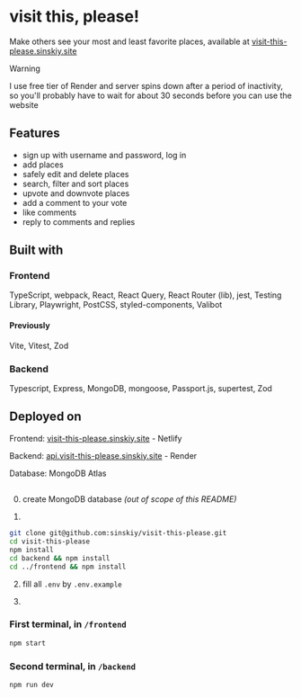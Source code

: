 # visit this, please!

Make others see your most and least favorite places, available at [visit-this-please.sinskiy.site](https://visit-this-please.sinskiy.site)

> [!WARNING]
> I use free tier of Render and server spins down after a period of inactivity, so you'll probably have to wait for about 30 seconds before you can use the website

## Features

- sign up with username and password, log in
- add places
- safely edit and delete places
- search, filter and sort places
- upvote and downvote places
- add a comment to your vote
- like comments
- reply to comments and replies

## Built with

### Frontend

TypeScript, webpack, React, React Query, React Router (lib), jest, Testing Library, Playwright, PostCSS, styled-components, Valibot

#### Previously

Vite, Vitest, Zod

### Backend

Typescript, Express, MongoDB, mongoose, Passport.js, supertest, Zod

## Deployed on

Frontend: [visit-this-please.sinskiy.site](https://visit-this-please.sinskiy.site) - Netlify

Backend: [api.visit-this-please.sinskiy.site](https://api.visit-this-please.sinskiy.site) - Render

Database: MongoDB Atlas

##

0. create MongoDB database _(out of scope of this README)_

1.

```bash
git clone git@github.com:sinskiy/visit-this-please.git
cd visit-this-please
npm install
cd backend && npm install
cd ../frontend && npm install
```

2. fill all `.env` by `.env.example`

3.

### First terminal, in `/frontend`

```bash
npm start
```

### Second terminal, in `/backend`

```bash
npm run dev
```
